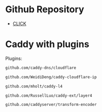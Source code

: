 # Github Repository

- [CLICK](https://github.com/igorferreir4/docker/tree/main/imagens)

# Caddy with plugins

Plugins:
```sh
github.com/caddy-dns/cloudflare

github.com/WeidiDeng/caddy-cloudflare-ip

github.com/mholt/caddy-l4

github.com/RussellLuo/caddy-ext/layer4

github.com/caddyserver/transform-encoder
```